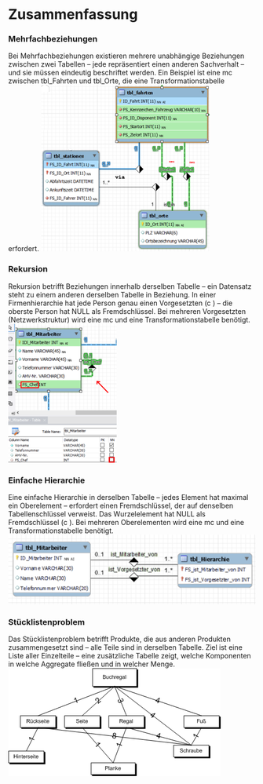 # Zusammenfassung
### Mehrfachbeziehungen
Bei Mehrfachbeziehungen existieren mehrere unabhängige Beziehungen zwischen zwei Tabellen – jede repräsentiert einen anderen Sachverhalt – und sie müssen eindeutig beschriftet werden. Ein Beispiel ist eine mc
zwischen tbl_Fahrten und tbl_Orte, die eine Transformationstabelle erfordert.
![alt text](./images/image.png)

### Rekursion
Rekursion betrifft Beziehungen innerhalb derselben Tabelle – ein Datensatz steht zu einem anderen derselben Tabelle in Beziehung. In einer Firmenhierarchie hat jede Person genau einen Vorgesetzten (c
) – die oberste Person hat NULL als Fremdschlüssel. Bei mehreren Vorgesetzten (Netzwerkstruktur) wird eine mc
und eine Transformationstabelle benötigt.
![alt text](./images/image-1.png)

### Einfache Hierarchie
Eine einfache Hierarchie in derselben Tabelle – jedes Element hat maximal ein Oberelement – erfordert einen Fremdschlüssel, der auf denselben Tabellenschlüssel verweist. Das Wurzelelement hat NULL als Fremdschlüssel (c
). Bei mehreren Oberelementen wird eine mc
und eine Transformationstabelle benötigt.
![alt text](./images/image-2.png)

### Stücklistenproblem
Das Stücklistenproblem betrifft Produkte, die aus anderen Produkten zusammengesetzt sind – alle Teile sind in derselben Tabelle. Ziel ist eine Liste aller Einzelteile – eine zusätzliche Tabelle zeigt, welche Komponenten in welche Aggregate fließen und in welcher Menge.
![alt text](./images/image-3.png)